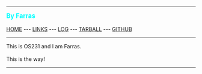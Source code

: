 ---
<span style="color:cyan; font-weight:bold; font-size:larger;">By Farras</span>
<br><br>
[HOME](.) ---
[LINKS](.) ---
[LOG](TXT/mylog.txt) ---
[TARBALL](.) ---
[GITHUB](https://github.com/farrasjay/os231/)
<br>
<hr>
This is OS231 and I am Farras.
<br><br>
This is the way!
<br>
<hr>
